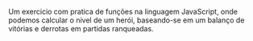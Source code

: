 Um exercicio com pratica de funções na linguagem JavaScript, onde podemos calcular o nivel de um herói, baseando-se em um balanço de vitórias e derrotas em partidas ranqueadas.
